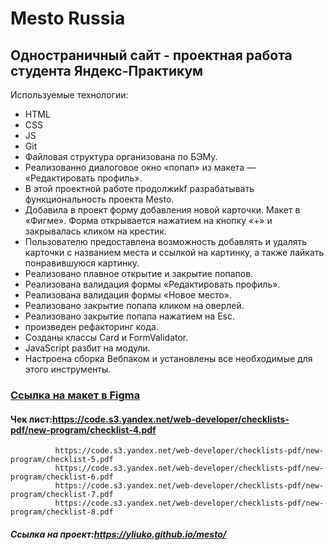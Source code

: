 # Mesto Russia

## Одностраничный сайт - проектная работа студента Яндекс-Практикум
Используемые технологии:  
  - HTML
  - CSS
  - JS
  - Git
  - Файловая структура организована по БЭМу.
  - Реализованно диалоговое окно «попап» из макета — «Редактировать профиль».  
  - В этой проектной работе продолжиkf разрабатывать функциональность проекта Mesto.
  - Добавила в проект форму добавления новой карточки. Макет в «Фигме». Форма открывается нажатием на кнопку «+» и закрывалась кликом на крестик.
  - Пользователю предоставлена возможность добавлять и удалять карточки с названием места и ссылкой на картинку, а также лайкать понравившуюся картинку.
  - Реализовано плавное открытие и закрытие попапов.
  - Реализована валидация формы «Редактировать профиль».
  - Реализована валидация формы «Новое место».
  - Реализовано закрытие попапа кликом на оверлей.
  - Реализовано закрытие попапа нажатием на Esc.
  - произведен рефакторинг кода.
  - Созданы классы Card и FormValidator.
  - JavaScript разбит на модули.
  - Настроена сборка Вебпаком и установлены все необходимые для этого инструменты.

### [Ссылка на макет в Figma](https://www.figma.com/file/2cn9N9jSkmxD84oJik7xL7/JavaScript.-Sprint-4?node-id=0%3A1)

#### Чек лист:https://code.s3.yandex.net/web-developer/checklists-pdf/new-program/checklist-4.pdf
              https://code.s3.yandex.net/web-developer/checklists-pdf/new-program/checklist-5.pdf
              https://code.s3.yandex.net/web-developer/checklists-pdf/new-program/checklist-6.pdf
              https://code.s3.yandex.net/web-developer/checklists-pdf/new-program/checklist-7.pdf 
              https://code.s3.yandex.net/web-developer/checklists-pdf/new-program/checklist-8.pdf

##### Ссылка на проект:https://yliuko.github.io/mesto/
